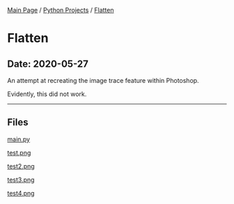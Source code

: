 [Main Page](/) / [Python Projects](/python) / [Flatten](/python/2020-04-24_Anti_Lock-Out)

# Flatten

## Date: 2020-05-27

An attempt at recreating the image trace feature within Photoshop.

Evidently, this did not work.

-----

## Files

[main.py](main.py)

[test.png](test.png)

[test2.png](test2.png)

[test3.png](test3.png)

[test4.png](test4.png)
